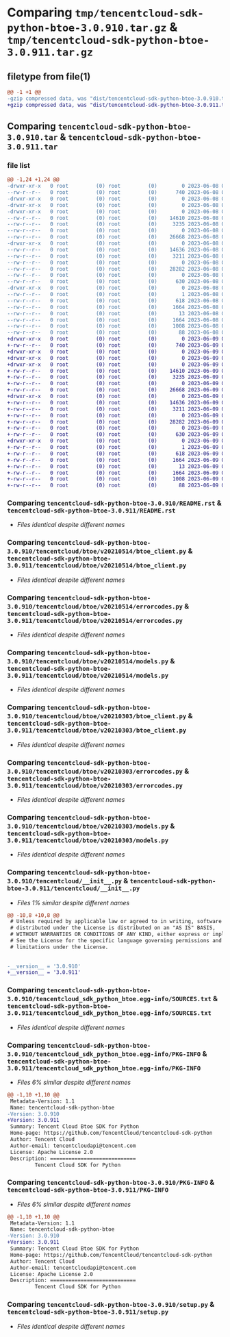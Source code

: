 # Comparing `tmp/tencentcloud-sdk-python-btoe-3.0.910.tar.gz` & `tmp/tencentcloud-sdk-python-btoe-3.0.911.tar.gz`

## filetype from file(1)

```diff
@@ -1 +1 @@
-gzip compressed data, was "dist/tencentcloud-sdk-python-btoe-3.0.910.tar", last modified: Thu Jun  8 09:04:02 2023, max compression
+gzip compressed data, was "dist/tencentcloud-sdk-python-btoe-3.0.911.tar", last modified: Fri Jun  9 02:13:26 2023, max compression
```

## Comparing `tencentcloud-sdk-python-btoe-3.0.910.tar` & `tencentcloud-sdk-python-btoe-3.0.911.tar`

### file list

```diff
@@ -1,24 +1,24 @@
-drwxr-xr-x   0 root         (0) root         (0)        0 2023-06-08 09:04:02.000000 tencentcloud-sdk-python-btoe-3.0.910/
--rw-r--r--   0 root         (0) root         (0)      740 2023-06-08 09:04:02.000000 tencentcloud-sdk-python-btoe-3.0.910/README.rst
-drwxr-xr-x   0 root         (0) root         (0)        0 2023-06-08 09:04:02.000000 tencentcloud-sdk-python-btoe-3.0.910/tencentcloud/
-drwxr-xr-x   0 root         (0) root         (0)        0 2023-06-08 09:04:02.000000 tencentcloud-sdk-python-btoe-3.0.910/tencentcloud/btoe/
-drwxr-xr-x   0 root         (0) root         (0)        0 2023-06-08 09:04:02.000000 tencentcloud-sdk-python-btoe-3.0.910/tencentcloud/btoe/v20210514/
--rw-r--r--   0 root         (0) root         (0)    14610 2023-06-08 09:04:02.000000 tencentcloud-sdk-python-btoe-3.0.910/tencentcloud/btoe/v20210514/btoe_client.py
--rw-r--r--   0 root         (0) root         (0)     3235 2023-06-08 09:04:02.000000 tencentcloud-sdk-python-btoe-3.0.910/tencentcloud/btoe/v20210514/errorcodes.py
--rw-r--r--   0 root         (0) root         (0)        0 2023-06-08 09:04:02.000000 tencentcloud-sdk-python-btoe-3.0.910/tencentcloud/btoe/v20210514/__init__.py
--rw-r--r--   0 root         (0) root         (0)    26668 2023-06-08 09:04:02.000000 tencentcloud-sdk-python-btoe-3.0.910/tencentcloud/btoe/v20210514/models.py
-drwxr-xr-x   0 root         (0) root         (0)        0 2023-06-08 09:04:02.000000 tencentcloud-sdk-python-btoe-3.0.910/tencentcloud/btoe/v20210303/
--rw-r--r--   0 root         (0) root         (0)    14636 2023-06-08 09:04:02.000000 tencentcloud-sdk-python-btoe-3.0.910/tencentcloud/btoe/v20210303/btoe_client.py
--rw-r--r--   0 root         (0) root         (0)     3211 2023-06-08 09:04:02.000000 tencentcloud-sdk-python-btoe-3.0.910/tencentcloud/btoe/v20210303/errorcodes.py
--rw-r--r--   0 root         (0) root         (0)        0 2023-06-08 09:04:02.000000 tencentcloud-sdk-python-btoe-3.0.910/tencentcloud/btoe/v20210303/__init__.py
--rw-r--r--   0 root         (0) root         (0)    28282 2023-06-08 09:04:02.000000 tencentcloud-sdk-python-btoe-3.0.910/tencentcloud/btoe/v20210303/models.py
--rw-r--r--   0 root         (0) root         (0)        0 2023-06-08 09:04:02.000000 tencentcloud-sdk-python-btoe-3.0.910/tencentcloud/btoe/__init__.py
--rw-r--r--   0 root         (0) root         (0)      630 2023-06-08 09:04:02.000000 tencentcloud-sdk-python-btoe-3.0.910/tencentcloud/__init__.py
-drwxr-xr-x   0 root         (0) root         (0)        0 2023-06-08 09:04:02.000000 tencentcloud-sdk-python-btoe-3.0.910/tencentcloud_sdk_python_btoe.egg-info/
--rw-r--r--   0 root         (0) root         (0)        1 2023-06-08 09:04:02.000000 tencentcloud-sdk-python-btoe-3.0.910/tencentcloud_sdk_python_btoe.egg-info/dependency_links.txt
--rw-r--r--   0 root         (0) root         (0)      618 2023-06-08 09:04:02.000000 tencentcloud-sdk-python-btoe-3.0.910/tencentcloud_sdk_python_btoe.egg-info/SOURCES.txt
--rw-r--r--   0 root         (0) root         (0)     1664 2023-06-08 09:04:02.000000 tencentcloud-sdk-python-btoe-3.0.910/tencentcloud_sdk_python_btoe.egg-info/PKG-INFO
--rw-r--r--   0 root         (0) root         (0)       13 2023-06-08 09:04:02.000000 tencentcloud-sdk-python-btoe-3.0.910/tencentcloud_sdk_python_btoe.egg-info/top_level.txt
--rw-r--r--   0 root         (0) root         (0)     1664 2023-06-08 09:04:02.000000 tencentcloud-sdk-python-btoe-3.0.910/PKG-INFO
--rw-r--r--   0 root         (0) root         (0)     1008 2023-06-08 09:04:02.000000 tencentcloud-sdk-python-btoe-3.0.910/setup.py
--rw-r--r--   0 root         (0) root         (0)       88 2023-06-08 09:04:02.000000 tencentcloud-sdk-python-btoe-3.0.910/setup.cfg
+drwxr-xr-x   0 root         (0) root         (0)        0 2023-06-09 02:13:26.000000 tencentcloud-sdk-python-btoe-3.0.911/
+-rw-r--r--   0 root         (0) root         (0)      740 2023-06-09 02:13:26.000000 tencentcloud-sdk-python-btoe-3.0.911/README.rst
+drwxr-xr-x   0 root         (0) root         (0)        0 2023-06-09 02:13:26.000000 tencentcloud-sdk-python-btoe-3.0.911/tencentcloud/
+drwxr-xr-x   0 root         (0) root         (0)        0 2023-06-09 02:13:26.000000 tencentcloud-sdk-python-btoe-3.0.911/tencentcloud/btoe/
+drwxr-xr-x   0 root         (0) root         (0)        0 2023-06-09 02:13:26.000000 tencentcloud-sdk-python-btoe-3.0.911/tencentcloud/btoe/v20210514/
+-rw-r--r--   0 root         (0) root         (0)    14610 2023-06-09 02:13:26.000000 tencentcloud-sdk-python-btoe-3.0.911/tencentcloud/btoe/v20210514/btoe_client.py
+-rw-r--r--   0 root         (0) root         (0)     3235 2023-06-09 02:13:26.000000 tencentcloud-sdk-python-btoe-3.0.911/tencentcloud/btoe/v20210514/errorcodes.py
+-rw-r--r--   0 root         (0) root         (0)        0 2023-06-09 02:13:26.000000 tencentcloud-sdk-python-btoe-3.0.911/tencentcloud/btoe/v20210514/__init__.py
+-rw-r--r--   0 root         (0) root         (0)    26668 2023-06-09 02:13:26.000000 tencentcloud-sdk-python-btoe-3.0.911/tencentcloud/btoe/v20210514/models.py
+drwxr-xr-x   0 root         (0) root         (0)        0 2023-06-09 02:13:26.000000 tencentcloud-sdk-python-btoe-3.0.911/tencentcloud/btoe/v20210303/
+-rw-r--r--   0 root         (0) root         (0)    14636 2023-06-09 02:13:26.000000 tencentcloud-sdk-python-btoe-3.0.911/tencentcloud/btoe/v20210303/btoe_client.py
+-rw-r--r--   0 root         (0) root         (0)     3211 2023-06-09 02:13:26.000000 tencentcloud-sdk-python-btoe-3.0.911/tencentcloud/btoe/v20210303/errorcodes.py
+-rw-r--r--   0 root         (0) root         (0)        0 2023-06-09 02:13:26.000000 tencentcloud-sdk-python-btoe-3.0.911/tencentcloud/btoe/v20210303/__init__.py
+-rw-r--r--   0 root         (0) root         (0)    28282 2023-06-09 02:13:26.000000 tencentcloud-sdk-python-btoe-3.0.911/tencentcloud/btoe/v20210303/models.py
+-rw-r--r--   0 root         (0) root         (0)        0 2023-06-09 02:13:26.000000 tencentcloud-sdk-python-btoe-3.0.911/tencentcloud/btoe/__init__.py
+-rw-r--r--   0 root         (0) root         (0)      630 2023-06-09 02:13:26.000000 tencentcloud-sdk-python-btoe-3.0.911/tencentcloud/__init__.py
+drwxr-xr-x   0 root         (0) root         (0)        0 2023-06-09 02:13:26.000000 tencentcloud-sdk-python-btoe-3.0.911/tencentcloud_sdk_python_btoe.egg-info/
+-rw-r--r--   0 root         (0) root         (0)        1 2023-06-09 02:13:26.000000 tencentcloud-sdk-python-btoe-3.0.911/tencentcloud_sdk_python_btoe.egg-info/dependency_links.txt
+-rw-r--r--   0 root         (0) root         (0)      618 2023-06-09 02:13:26.000000 tencentcloud-sdk-python-btoe-3.0.911/tencentcloud_sdk_python_btoe.egg-info/SOURCES.txt
+-rw-r--r--   0 root         (0) root         (0)     1664 2023-06-09 02:13:26.000000 tencentcloud-sdk-python-btoe-3.0.911/tencentcloud_sdk_python_btoe.egg-info/PKG-INFO
+-rw-r--r--   0 root         (0) root         (0)       13 2023-06-09 02:13:26.000000 tencentcloud-sdk-python-btoe-3.0.911/tencentcloud_sdk_python_btoe.egg-info/top_level.txt
+-rw-r--r--   0 root         (0) root         (0)     1664 2023-06-09 02:13:26.000000 tencentcloud-sdk-python-btoe-3.0.911/PKG-INFO
+-rw-r--r--   0 root         (0) root         (0)     1008 2023-06-09 02:13:26.000000 tencentcloud-sdk-python-btoe-3.0.911/setup.py
+-rw-r--r--   0 root         (0) root         (0)       88 2023-06-09 02:13:26.000000 tencentcloud-sdk-python-btoe-3.0.911/setup.cfg
```

### Comparing `tencentcloud-sdk-python-btoe-3.0.910/README.rst` & `tencentcloud-sdk-python-btoe-3.0.911/README.rst`

 * *Files identical despite different names*

### Comparing `tencentcloud-sdk-python-btoe-3.0.910/tencentcloud/btoe/v20210514/btoe_client.py` & `tencentcloud-sdk-python-btoe-3.0.911/tencentcloud/btoe/v20210514/btoe_client.py`

 * *Files identical despite different names*

### Comparing `tencentcloud-sdk-python-btoe-3.0.910/tencentcloud/btoe/v20210514/errorcodes.py` & `tencentcloud-sdk-python-btoe-3.0.911/tencentcloud/btoe/v20210514/errorcodes.py`

 * *Files identical despite different names*

### Comparing `tencentcloud-sdk-python-btoe-3.0.910/tencentcloud/btoe/v20210514/models.py` & `tencentcloud-sdk-python-btoe-3.0.911/tencentcloud/btoe/v20210514/models.py`

 * *Files identical despite different names*

### Comparing `tencentcloud-sdk-python-btoe-3.0.910/tencentcloud/btoe/v20210303/btoe_client.py` & `tencentcloud-sdk-python-btoe-3.0.911/tencentcloud/btoe/v20210303/btoe_client.py`

 * *Files identical despite different names*

### Comparing `tencentcloud-sdk-python-btoe-3.0.910/tencentcloud/btoe/v20210303/errorcodes.py` & `tencentcloud-sdk-python-btoe-3.0.911/tencentcloud/btoe/v20210303/errorcodes.py`

 * *Files identical despite different names*

### Comparing `tencentcloud-sdk-python-btoe-3.0.910/tencentcloud/btoe/v20210303/models.py` & `tencentcloud-sdk-python-btoe-3.0.911/tencentcloud/btoe/v20210303/models.py`

 * *Files identical despite different names*

### Comparing `tencentcloud-sdk-python-btoe-3.0.910/tencentcloud/__init__.py` & `tencentcloud-sdk-python-btoe-3.0.911/tencentcloud/__init__.py`

 * *Files 1% similar despite different names*

```diff
@@ -10,8 +10,8 @@
 # Unless required by applicable law or agreed to in writing, software
 # distributed under the License is distributed on an "AS IS" BASIS,
 # WITHOUT WARRANTIES OR CONDITIONS OF ANY KIND, either express or implied.
 # See the License for the specific language governing permissions and
 # limitations under the License.
 
 
-__version__ = '3.0.910'
+__version__ = '3.0.911'
```

### Comparing `tencentcloud-sdk-python-btoe-3.0.910/tencentcloud_sdk_python_btoe.egg-info/SOURCES.txt` & `tencentcloud-sdk-python-btoe-3.0.911/tencentcloud_sdk_python_btoe.egg-info/SOURCES.txt`

 * *Files identical despite different names*

### Comparing `tencentcloud-sdk-python-btoe-3.0.910/tencentcloud_sdk_python_btoe.egg-info/PKG-INFO` & `tencentcloud-sdk-python-btoe-3.0.911/tencentcloud_sdk_python_btoe.egg-info/PKG-INFO`

 * *Files 6% similar despite different names*

```diff
@@ -1,10 +1,10 @@
 Metadata-Version: 1.1
 Name: tencentcloud-sdk-python-btoe
-Version: 3.0.910
+Version: 3.0.911
 Summary: Tencent Cloud Btoe SDK for Python
 Home-page: https://github.com/TencentCloud/tencentcloud-sdk-python
 Author: Tencent Cloud
 Author-email: tencentcloudapi@tencent.com
 License: Apache License 2.0
 Description: ============================
         Tencent Cloud SDK for Python
```

### Comparing `tencentcloud-sdk-python-btoe-3.0.910/PKG-INFO` & `tencentcloud-sdk-python-btoe-3.0.911/PKG-INFO`

 * *Files 6% similar despite different names*

```diff
@@ -1,10 +1,10 @@
 Metadata-Version: 1.1
 Name: tencentcloud-sdk-python-btoe
-Version: 3.0.910
+Version: 3.0.911
 Summary: Tencent Cloud Btoe SDK for Python
 Home-page: https://github.com/TencentCloud/tencentcloud-sdk-python
 Author: Tencent Cloud
 Author-email: tencentcloudapi@tencent.com
 License: Apache License 2.0
 Description: ============================
         Tencent Cloud SDK for Python
```

### Comparing `tencentcloud-sdk-python-btoe-3.0.910/setup.py` & `tencentcloud-sdk-python-btoe-3.0.911/setup.py`

 * *Files identical despite different names*

